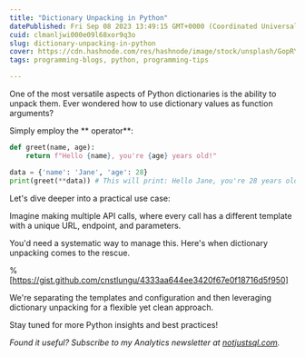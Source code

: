 ```yaml
---
title: "Dictionary Unpacking in Python"
datePublished: Fri Sep 08 2023 13:49:15 GMT+0000 (Coordinated Universal Time)
cuid: clmanljwi000e09l68xor9q3o
slug: dictionary-unpacking-in-python
cover: https://cdn.hashnode.com/res/hashnode/image/stock/unsplash/GopRYASfsOc/upload/7d3e87c4c16d470c132969f39293a6f9.jpeg
tags: programming-blogs, python, programming-tips

---
```


One of the most versatile aspects of Python dictionaries is the ability to unpack them. Ever wondered how to use dictionary values as function arguments?

Simply employ the \*\* operator\*\*:

```python
def greet(name, age):
    return f"Hello {name}, you're {age} years old!"

data = {'name': 'Jane', 'age': 28}
print(greet(**data)) # This will print: Hello Jane, you're 28 years old!
```

Let's dive deeper into a practical use case:

Imagine making multiple API calls, where every call has a different template with a unique URL, endpoint, and parameters.

You'd need a systematic way to manage this. Here's when dictionary unpacking comes to the rescue.

%[https://gist.github.com/cnstlungu/4333aa644ee3420f67e0f18716d5f950] 

We're separating the templates and configuration and then leveraging dictionary unpacking for a flexible yet clean approach.

Stay tuned for more Python insights and best practices!

*Found it useful? Subscribe to my Analytics newsletter at* [*notjustsql.com*](https://www.notjustsql.com)*.*